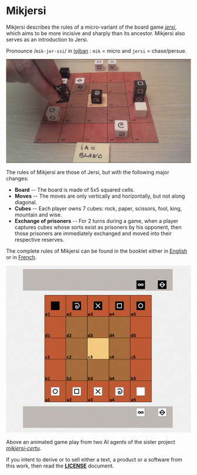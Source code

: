 # Mikjersi

Mikjersi describes the rules of a micro-variant of the board game [*jersi*](https://github.com/LucasBorboleta/jersi), which aims to be more incisive and sharply than its ancestor. Mikjersi also serves as an introduction to Jersi.

Pronounce /`mik-jer-ssi`/ in [lojban](https://www.lojban.org/) : `mik` = micro and `jersi` = chase/persue.

![](./pictures/Miniature.jpg)

The rules of Mikjersi are those of Jersi, but with the following major changes:

- **Board** -- The board is made of 5x5 squared cells.
- **Moves** -- The moves are only vertically and horizontally, but not along diagonal.
- **Cubes** -- Each player owns 7 cubes:  rock, paper, scissors, fool, king, mountain and wise.
- **Exchange of prisoners** -- For 2 turns during a game, when a player captures cubes whose sorts exist as prisoners by his opponent, then those prisoners are immediately exchanged and moved into their respective reserves.

The complete rules of Mikjersi can be found in the booklet either in [English](./Mikjersi-the-rules.pdf) or in [French](./Mikjersi-les-regles.pdf).

![](./pictures/minimax-2-vs-minimax-1.gif)

Above an animated game play from two AI agents of the sister project [*mikjersi-certu*]( https://github.com/LucasBorboleta/mikjersi-certu). 

If you intent to derive or to sell either a text, a product or a software from this work, then read the [**LICENSE**](./docs/LICENSE.md) document. 
